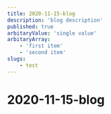 ```yaml
---
title: 2020-11-15-blog
description: 'blog description'
published: true
arbitaryValue: 'single value'
arbitaryArray:
    - 'first item'
    - 'second item'
slugs:
    - test
---
```


# 2020-11-15-blog
